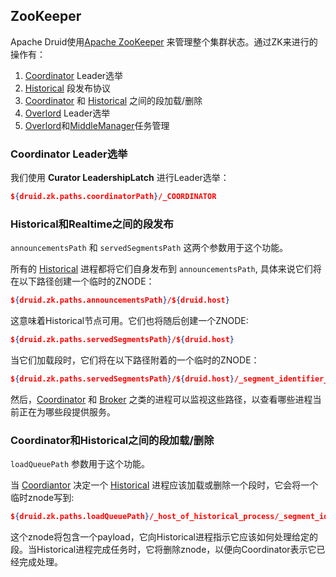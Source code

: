 <!-- toc -->
## ZooKeeper

Apache Druid使用[Apache ZooKeeper](http://zookeeper.apache.org/) 来管理整个集群状态。通过ZK来进行的操作有：

1. [Coordinator](Coordinator.md) Leader选举
2. [Historical](Historical.md) 段发布协议
3. [Coordinator](Coordinator.md) 和 [Historical](Historical.md) 之间的段加载/删除
4. [Overlord](Overlord.md) Leader选举
5. [Overlord](Overlord.md)和[MiddleManager](MiddleManager.md)任务管理

### Coordinator Leader选举

我们使用 **Curator LeadershipLatch** 进行Leader选举：
```json
${druid.zk.paths.coordinatorPath}/_COORDINATOR
```

### Historical和Realtime之间的段发布

`announcementsPath` 和 `servedSegmentsPath` 这两个参数用于这个功能。

所有的 [Historical](Historical.md) 进程都将它们自身发布到 `announcementsPath`, 具体来说它们将在以下路径创建一个临时的ZNODE：
```json
${druid.zk.paths.announcementsPath}/${druid.host}
```

这意味着Historical节点可用。它们也将随后创建一个ZNODE:
```json
${druid.zk.paths.servedSegmentsPath}/${druid.host}
```

当它们加载段时，它们将在以下路径附着的一个临时的ZNODE：
```json
${druid.zk.paths.servedSegmentsPath}/${druid.host}/_segment_identifier_
```

然后，[Coordinator](Coordinator.md) 和 [Broker](Broker.md) 之类的进程可以监视这些路径，以查看哪些进程当前正在为哪些段提供服务。

### Coordinator和Historical之间的段加载/删除
`loadQueuePath` 参数用于这个功能。

当 [Coordiantor](Coordinator.md) 决定一个 [Historical](Historical.md) 进程应该加载或删除一个段时，它会将一个临时znode写到:

```json
${druid.zk.paths.loadQueuePath}/_host_of_historical_process/_segment_identifier
```

这个znode将包含一个payload，它向Historical进程指示它应该如何处理给定的段。当Historical进程完成任务时，它将删除znode，以便向Coordinator表示它已经完成处理。